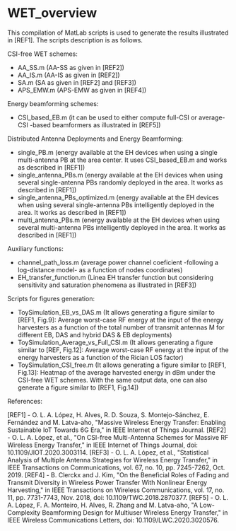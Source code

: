 # WET_overview

This compilation of MatLab scripts is used to generate the results illustrated in [REF1].
The scripts description is as follows.

CSI-free WET schemes:
  - AA_SS.m (AA-SS as given in [REF2])
  - AA_IS.m (AA-IS as given in [REF2])
  - SA.m (SA as given in [REF2] and [REF3])
  - APS_EMW.m (APS-EMW as given in [REF4])

Energy beamforming schemes:
  - CSI_based_EB.m (it can be used to either compute full-CSI or average-CSI -based beamformers as illustrated in [REF5])

Distributed Antenna Deployments and Energy Beamforming:
  - single_PB.m (energy available at the EH devices when using a single multi-antenna PB at the area center. It uses CSI_based_EB.m and works as described in [REF1])
  - single_antenna_PBs.m (energy available at the EH devices when using several single-antenna PBs randomly deployed in the area. It works as described in [REF1])
  - single_antenna_PBs_optimized.m (energy available at the EH devices when using several single-antenna PBs intelligently deployed in the area. It works as described in [REF1])
  - multi_antenna_PBs.m (energy available at the EH devices when using several multi-antenna PBs intelligently deployed in the area. It works as described in [REF1])

Auxiliary functions:
  - channel_path_loss.m (average power channel coeficient -following a log-distance model- as a function of nodes coordinates)
  - EH_transfer_function.m (Linea EH transfer function but considering sensitivity and saturation phenomena as illustrated in [REF3])

Scripts for figures generation:
  - ToySimulation_EB_vs_DAS.m (It allows generating a figure similar to [REF1, Fig.9]: Average worst-case RF energy at the input of the energy harvesters
as a function of the total number of transmit antennas M for different EB, DAS and hybrid DAS & EB deployments)
  - ToySimulation_Average_vs_Full_CSI.m (It allows generating a figure similar to [REF, Fig.12]: Average worst-case RF energy at the input of the energy harvesters as a function of the Rician LOS factor)
  - ToySimulation_CSI_free.m (It allows generating a figure similar to [REF1, Fig.13]:  Heatmap of the average harvested energy in dBm under the
CSI-free WET schemes. With the same output data, one can also generate a figure similar to [REF1, Fig.14])




References:

[REF1] - O. L. A. López, H. Alves, R. D. Souza, S. Montejo-Sánchez, E. Fernández and M. Latva-aho, "Massive Wireless Energy Transfer: Enabling Sustainable   IoT Towards 6G Era," in IEEE Internet of Things Journal.
[REF2] - O. L. A. López, et al., "On CSI-free Multi-Antenna Schemes for Massive RF Wireless Energy Transfer," in IEEE Internet of Things Journal, doi: 10.1109/JIOT.2020.3003114.
[REF3] - O. L. A. López, et al., "Statistical Analysis of Multiple Antenna Strategies for Wireless Energy Transfer," in IEEE Transactions on Communications, vol. 67, no. 10, pp. 7245-7262, Oct. 2019.
[REF4] - B. Clerckx and J. Kim, "On the Beneficial Roles of Fading and Transmit Diversity in Wireless Power Transfer With Nonlinear Energy Harvesting," in IEEE Transactions on Wireless Communications, vol. 17, no. 11, pp. 7731-7743, Nov. 2018, doi: 10.1109/TWC.2018.2870377.
[REF5] - O. L. A. López, F. A. Monteiro, H. Alves, R. Zhang and M. Latva-aho, "A Low-Complexity Beamforming Design for Multiuser Wireless Energy Transfer," in IEEE Wireless Communications Letters, doi: 10.1109/LWC.2020.3020576.

